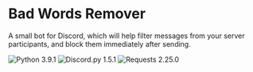 # Bad Words Remover
A small bot for Discord, which will help filter messages from your server participants, and block them immediately after sending.

![Python 3.9.1](https://img.shields.io/badge/python-3.9.1-green)
![Discord.py 1.5.1](https://img.shields.io/badge/discord.py-1.6.0-green)
![Requests 2.25.0](https://img.shields.io/badge/requests-2.25.1-green)
